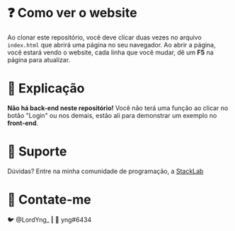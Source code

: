 # ❓ Como ver o website

 Ao clonar este repositório, você deve clicar duas vezes no arquivo `index.html` que abrirá uma página no seu navegador. Ao abrir a página, você estará vendo o website, cada linha que você mudar, dê um **F5** na página para atualizar.

# 📜 Explicação

 **Não há back-end neste repositório!** Você não terá uma função ao clicar no botão "Login" ou nos demais, estão ali para demonstrar um exemplo no **front-end**.

# 👮 Suporte

 Dúvidas? Entre na minha comunidade de programação, a [StackLab](https://discord.gg/stacklab)

# 🚀 Contate-me

🐦 @LordYng_ **|** 🤖 yng#6434
